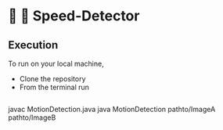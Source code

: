 # 🚗 💨  Speed-Detector

## Execution
To run on your local machine,
- Clone the repository
- From the terminal run 
  ```
javac MotionDetection.java
java MotionDetection pathto/ImageA pathto/ImageB
```
